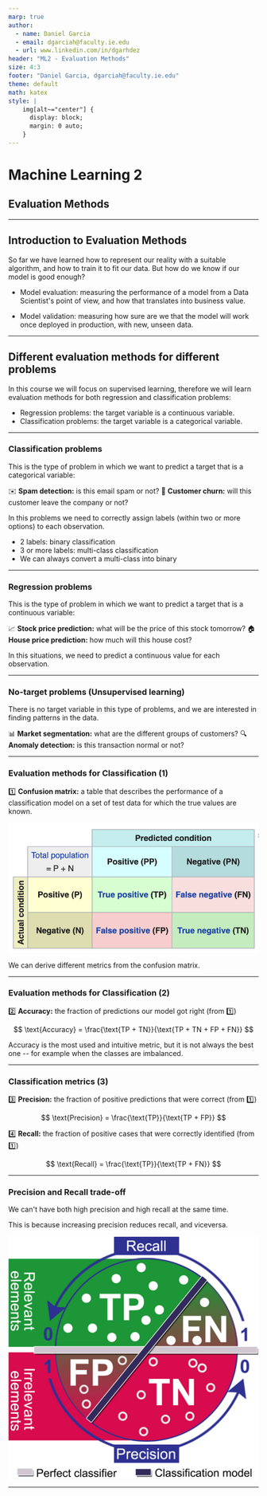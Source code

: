 ```yaml
--- 
marp: true
author: 
  - name: Daniel Garcia
  - email: dgarciah@faculty.ie.edu
  - url: www.linkedin.com/in/dgarhdez
header: "ML2 - Evaluation Methods"
size: 4:3
footer: "Daniel Garcia, dgarciah@faculty.ie.edu"
theme: default
math: katex
style: |
    img[alt~="center"] {
      display: block;
      margin: 0 auto;
    }
---
```

<!-- _color: "rgb(31,56,94)" -->
<!-- _header: ![center width:150px](../img/ie_logo.png) -->
# Machine Learning 2

## Evaluation Methods

---
<!-- paginate: true -->
## Introduction to Evaluation Methods

So far we have learned how to represent our reality with a suitable algorithm, and how to train it to fit our data. But how do we know if our model is good enough?

* Model evaluation: measuring the performance of a model from a Data Scientist's point of view, and how that translates into business value.

* Model validation: measuring how sure are we that the model will work once deployed in production, with new, unseen data.

---

## Different evaluation methods for different problems

In this course we will focus on supervised learning, therefore we will learn evaluation methods for both regression and classification problems:

* Regression problems: the target variable is a continuous variable.
* Classification problems: the target variable is a categorical variable.

---

### Classification problems

This is the type of problem in which we want to predict a target that is a categorical variable:

:envelope: **Spam detection:** is this email spam or not?
:runner: **Customer churn:** will this customer leave the company or not?

In this problems we need to correctly assign labels (within two or more options) to each observation.

* 2 labels: binary classification
* 3 or more labels: multi-class classification
* We can always convert a multi-class into binary

---

### Regression problems

This is the type of problem in which we want to predict a target that is a continuous variable:

:chart_with_upwards_trend: **Stock price prediction:** what will be the price of this stock tomorrow?
:house: **House price prediction:** how much will this house cost?

In this situations, we need to predict a continuous value for each observation.

---

### No-target problems (Unsupervised learning)

There is no target variable in this type of problems, and we are interested in finding patterns in the data.

:bar_chart: **Market segmentation:** what are the different groups of customers?
:mag: **Anomaly detection:** is this transaction normal or not?



---

### Evaluation methods for Classification (1)

:one: **Confusion matrix:** a table that describes the performance of a classification model on a set of test data for which the true values are known.

![center width:630px](../img/confusion_matrix.png)

We can derive different metrics from the confusion matrix.

<!-- _footer: "Source: https://en.wikipedia.org/wiki/Confusion_matrix" -->

---

### Evaluation methods for Classification (2)

:two: **Accuracy:** the fraction of predictions our model got right (from :one:)

$$ \text{Accuracy} = \frac{\text{TP + TN}}{\text{TP + TN + FP + FN}} $$

Accuracy is the most used and intuitive metric, but it is not always the best one -- for example when the classes are imbalanced.

---

### Classification metrics (3)

:three: **Precision:** the fraction of positive predictions that were correct (from :one:)

$$ \text{Precision} = \frac{\text{TP}}{\text{TP + FP}} $$

:four: **Recall:** the fraction of positive cases that were correctly identified (from :one:)

$$ \text{Recall} = \frac{\text{TP}}{\text{TP + FN}} $$

---

### Precision and Recall trade-off

We can't have both high precision and high recall at the same time.

This is because increasing precision reduces recall, and viceversa.

![center width:300px](../img/precision_recall_tradeoff.png)

<!-- _footer: "Source: https://commons.wikimedia.org/wiki/File:Precision-Recall_tradeoff.png" -->

---
